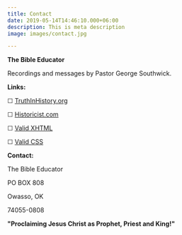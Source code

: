 ```yaml
---
title: Contact
date: 2019-05-14T14:46:10.000+06:00
description: This is meta description
image: images/contact.jpg

---
```

**The Bible Educator**

Recordings and messages by Pastor George Southwick. 

**Links:**

☐ [TruthInHistory.org](http://www.truthinhistory.org/)

☐ [Historicist.com](http://www.historicist.com/)

☐ [Valid XHTML](http://validator.w3.org/check/referer)

☐ [Valid CSS](http://jigsaw.w3.org/css-validator/check/referer)

**Contact:**

The Bible Educator

PO BOX 808

Owasso, OK

74055-0808

**"Proclaiming Jesus Christ as Prophet, Priest and King!"**